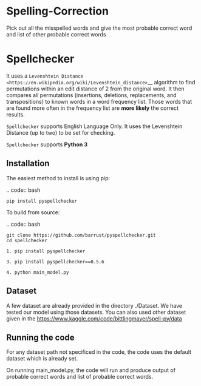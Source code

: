 # Spelling-Correction
Pick out all the misspelled words and give the most probable correct word and list of other probable correct words


Spellchecker
===============================================================================

It uses a `Levenshtein Distance <https://en.wikipedia.org/wiki/Levenshtein_distance>`__
algorithm to find permutations within an edit distance of 2 from the
original word. It then compares all permutations (insertions, deletions,
replacements, and transpositions) to known words in a word frequency
list. Those words that are found more often in the frequency list are
**more likely** the correct results.

``Spellchecker`` supports English Language Only. It uses the Levenshtein Distance (up to two) to be set for checking.

``Spellchecker`` supports **Python 3**


Installation
-------------------------------------------------------------------------------

The easiest method to install is using pip:

.. code:: bash

    pip install pyspellchecker

To build from source:

.. code:: bash

    git clone https://github.com/barrust/pyspellchecker.git
    cd spellchecker
    
    1. pip install pyspellchecker

    3. pip install pyspellchecker==0.5.6

    4. python main_model.py

Dataset
-------------------------------------------------------------------------------
A few dataset are already provided in the directory ./Dataset.
We have tested our model using those datasets.
You can also used other dataset given in the https://www.kaggle.com/code/bittlingmayer/spell-py/data

Running the code
-------------------------------------------------------------------------------

For any dataset path not specificed in the code, the code uses the default dataset which is already set.

On running main_model.py, the code will run and produce output of probable correct words and list of probable correct words.
